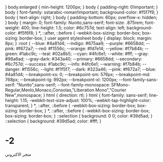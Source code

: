  
}
body.enlarged {
    min-height: 1200px;
}
body {
    padding-right: 0!important;
}
body {
    font-family: sstarabic-roman!important;
    background-color: #f5f7f9;
}
body {
    text-align: right;
}
body {
    padding-bottom: 60px;
    overflow-x: hidden;
}
body {
    margin: 0;
    font-family: Nunito,sans-serif;
    font-size: .875rem;
    font-weight: 400;
    line-height: 1.5;
    color: #6c757d;
    text-align: left;
    background-color: #f5f6f8;
}
*, ::after, ::before {
    -webkit-box-sizing: border-box;
    box-sizing: border-box;
}
user agent stylesheet
body {
    display: block;
    margin: 8px;
}
:root {
    --blue: #4a81d4;
    --indigo: #675aa9;
    --purple: #6658dd;
    --pink: #f672a7;
    --red: #f1556c;
    --orange: #fd7e14;
    --yellow: #f7b84b;
    --green: #1abc9c;
    --teal: #02a8b5;
    --cyan: #4fc6e1;
    --white: #fff;
    --gray: #98a6ad;
    --gray-dark: #343a40;
    --primary: #6658dd;
    --secondary: #6c757d;
    --success: #1abc9c;
    --info: #4fc6e1;
    --warning: #f7b84b;
    --danger: #f1556c;
    --light: #f1f5f7;
    --dark: #323a46;
    --pink: #f672a7;
    --blue: #4a81d4;
    --breakpoint-xs: 0;
    --breakpoint-sm: 576px;
    --breakpoint-md: 768px;
    --breakpoint-lg: 992px;
    --breakpoint-xl: 1200px;
    --font-family-sans-serif: "Nunito",sans-serif;
    --font-family-monospace: SFMono-Regular,Menlo,Monaco,Consolas,"Liberation Mono","Courier New",monospace;
}
html {
    direction: rtl;
}
html {
    font-family: sans-serif;
    line-height: 1.15;
    -webkit-text-size-adjust: 100%;
    -webkit-tap-highlight-color: transparent;
}
*, ::after, ::before {
    -webkit-box-sizing: border-box;
    box-sizing: border-box;
}
*, ::after, ::before {
    -webkit-box-sizing: border-box;
    box-sizing: border-box;
}
::selection {
    background: 0 0;
    color: #39d5ad;
}
::selection {
    background: #39d5ad;
    color: #fff;
}
# -2
متجر الاكتروني 
